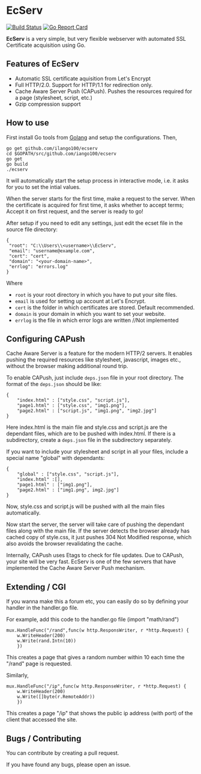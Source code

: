 # EcServ
[![Build Status](https://travis-ci.org/ilango100/ecserv.svg?branch=master)](https://travis-ci.org/ilango100/ecserv) [![Go Report Card](https://goreportcard.com/badge/github.com/ilango100/ecserv)](https://goreportcard.com/report/github.com/ilango100/ecserv)

**EcServ** is a very simple, but very flexible webserver with automated SSL Certificate acquisition using Go.

## Features of EcServ

- Automatic SSL certificate aquisition from Let's Encrypt
- Full HTTP/2.0. Support for HTTP/1.1 for redirection only.
- Cache Aware Server Push (CAPush). Pushes the resources required for a page (stylesheet, script, etc.)
- Gzip compression support

## How to use

First install Go tools from [Golang](http://golang.org) and setup the configurations.
Then,

```
go get github.com/ilango100/ecserv
cd $GOPATH/src/github.com/iango100/ecserv
go get
go build
./ecserv
```
It will automatically start the setup process in interactive mode, i.e. it asks for you to set the intial values.

When the server starts for the first time, make a request to the server. When the certificate is acquired for first time, it asks whether to accept terms; Accept it on first request, and the server is ready to go!

After setup if you need to edit any settings, just edit the ecset file in the source file directory:
```
{
 "root": "C:\\Users\\<username>\\EcServ",
 "email": "username@example.com",
 "cert": "cert",
 "domain": "<your-domain-name>",
 "errlog": "errors.log"
}
```

Where 
- `root` is your root directory in which you have to put your site files.
- `email` is used for setting up account at Let's Encrypt.
- `cert` is the folder in which certificates are stored. Default recommended.
- `domain` is your domain in which you want to set your website.
- `errlog` is the file in which error logs are written //Not implemented

## Configuring CAPush

Cache Aware Server is a feature for the modern HTTP/2 servers. It enables pushing the required resources like stylesheet, javascript, images etc., without the browser making additional round trip.

To enable CAPush, just include `deps.json` file in your root directory.
The format of the `deps.json` should be like:
```
{
	"index.html" : ["style.css", "script.js"],
	"page1.html" : ["style.css", "img1.png"],
	"page2.html" : ["script.js", "img1.png", "img2.jpg"]
}
```
Here index.html is the main file and style.css and script.js are the dependant files, which are to be pushed with index.html. If there is a subdirectory, create a `deps.json` file in the subdirectory separately. 

If you want to include your stylesheet and script in all your files, include a special name "global" with dependants:
```
{
	"global" : ["style.css", "script.js"],
	"index.html" :[],
	"page1.html" : ["img1.png"],
	"page2.html" : ["img1.png", img2.jpg"]
}
```
Now, style.css and script.js will be pushed with all the main files automatically.

Now start the server, the server will take care of pushing the dependant files along with the main file. If the server detects the browser already has cached copy of style.css, it just pushes 304 Not Modified response, which also avoids the browser revalidating the cache. 

Internally, CAPush uses Etags to check for file updates. Due to CAPush, your site will be very fast. EcServ is one of the few servers that have implemented the Cache Aware Server Push mechanism.

## Extending / CGI

If you wanna make this a forum etc, you can easily do so by defining your handler in the handler.go file.

For example, add this code to the handler.go file (import "math/rand")
```
mux.HandleFunc("/rand",func(w http.ResponsWriter, r *http.Request) {
	w.WriteHeader(200)
	w.Write(rand.Intn(10))
	})
```
This creates a page that gives a random number within 10 each time the "/rand" page is requested.

Similarly,
```
mux.HandleFunc("/ip",func(w http.ResponseWriter, r *http.Request) {
	w.WriteHeader(200)
	w.Write([]byte(r.RemoteAddr))
	})
```
This creates a page "/ip" that shows the public ip address (with port) of the client that accessed the site.

## Bugs / Contributing

You can contribute by creating a pull request.

If you have found any bugs, please open an issue.


